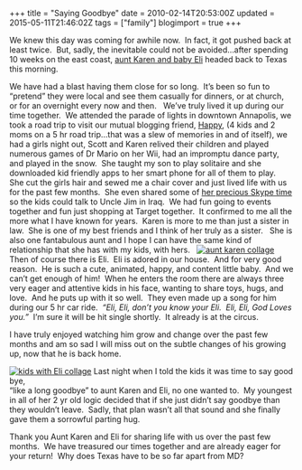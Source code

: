 +++
title = "Saying Goodbye"
date = 2010-02-14T20:53:00Z
updated = 2015-05-11T21:46:02Z
tags = ["family"]
blogimport = true 
+++

We knew this day was coming for awhile now.&#160; In fact, it got pushed back at least twice.&#160; But, sadly, the inevitable could not be avoided…after spending 10 weeks on the east coast, [aunt Karen and baby Eli](http://anotherstelladay.blogspot.com/) headed back to Texas this morning.&#160; 

We have had a blast having them close for so long.&#160; It’s been so fun to “pretend” they were local and see them casually for dinners, or at church, or for an overnight every now and then.&#160;&#160; We’ve truly lived it up during our time together.&#160; We attended the parade of lights in downtown Annapolis, we took a road trip to visit our mutual blogging friend, [Happy](http://ahappyheart-rebecca.blogspot.com/), (4 kids and 2 moms on a 5 hr road trip…that was a slew of memories in and of itself), we had a girls night out, Scott and Karen relived their children and played numerous games of Dr Mario on her Wii, had an impromptu dance party, and played in the snow.&#160; She taught my son to play solitaire and she downloaded kid friendly apps to her smart phone for all of them to play.&#160;&#160; She cut the girls hair and sewed me a chair cover and just lived life with us for the past few months.&#160; She even shared some of [her precious Skype time](http://anotherstelladay.blogspot.com/2010/02/from-jim-with-love.html) so the kids could talk to Uncle Jim in Iraq.&#160; We had fun going to events together and fun just shopping at Target together.&#160; It confirmed to me all the more what I have known for years.&#160; Karen is more to me than just a sister in law.&#160; She is one of my best friends and I think of her truly as a sister.&#160;&#160; She is also one fantabulous aunt and I hope I can have the same kind of relationship that she has with my kids, with hers.&#160;&#160; [![aunt karen collage](https://latc.s3.amazonaws.com/wp-content/uploads/2010/02/auntkarencollage1.jpg "aunt karen collage")](https://latc.s3.amazonaws.com/wp-content/uploads/2010/02/auntkarencollage1.jpg) Then of course there is Eli.&#160; Eli is adored in our house.&#160; And for very good reason.&#160; He is such a cute, animated, happy, and content little baby.&#160; And we can’t get enough of him!&#160; When he enters the room there are always three very eager and attentive kids in his face, wanting to share toys, hugs, and love.&#160; And he puts up with it so well.&#160; They even made up a song for him during our 5 hr car ride.&#160; _“Eli, Eli, don’t you know your Eli.&#160; Eli, Eli, God Loves you.”_&#160; I’m sure it will be hit single shortly.&#160; It already is at the circus. 

I have truly enjoyed watching him grow and change over the past few months and am so sad I will miss out on the subtle changes of his growing up, now that he is back home.&#160; 

[![kids with Eli collage](https://latc.s3.amazonaws.com/wp-content/uploads/2010/02/kidswithElicollage.jpg "kids with Eli collage")](https://latc.s3.amazonaws.com/wp-content/uploads/2010/02/kidswithElicollage.jpg) Last night when I told the kids it was time to say good bye,       
“like a long goodbye” to aunt Karen and Eli, no one wanted to.&#160; My youngest in all of her 2 yr old logic decided that if she just didn’t say goodbye than they wouldn’t leave.&#160; Sadly, that plan wasn’t all that sound and she finally gave them a sorrowful parting hug.&#160; 

Thank you Aunt Karen and Eli for sharing life with us over the past few months.&#160; We have treasured our times together and are already eager for your return!&#160; Why does Texas have to be so far apart from MD?
